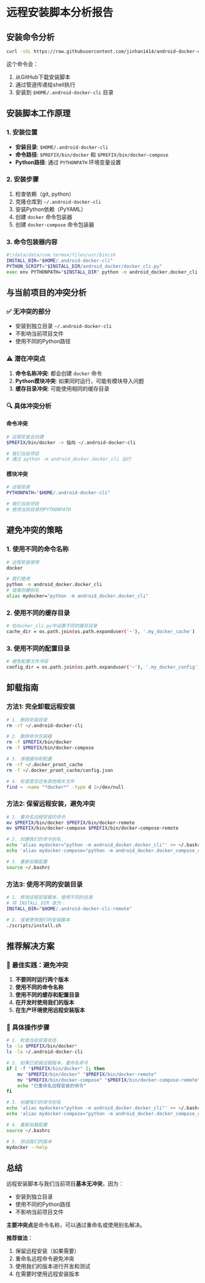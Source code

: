 # 远程安装脚本分析报告

## 安装命令分析

```bash
curl -sSL https://raw.githubusercontent.com/jinhan1414/android-docker-cli/main/scripts/install.sh | sh
```

这个命令会：
1. 从GitHub下载安装脚本
2. 通过管道传递给shell执行
3. 安装到 `$HOME/.android-docker-cli` 目录

## 安装脚本工作原理

### 1. 安装位置
- **安装目录**: `$HOME/.android-docker-cli`
- **命令路径**: `$PREFIX/bin/docker` 和 `$PREFIX/bin/docker-compose`
- **Python路径**: 通过 `PYTHONPATH` 环境变量设置

### 2. 安装步骤
1. 检查依赖（git, python）
2. 克隆仓库到 `~/.android-docker-cli`
3. 安装Python依赖（PyYAML）
4. 创建 `docker` 命令包装器
5. 创建 `docker-compose` 命令包装器

### 3. 命令包装器内容
```bash
#!/data/data/com.termux/files/usr/bin/sh
INSTALL_DIR="$HOME/.android-docker-cli"
PYTHON_SCRIPT="$INSTALL_DIR/android_docker/docker_cli.py"
exec env PYTHONPATH="$INSTALL_DIR" python -m android_docker.docker_cli "$@"
```

## 与当前项目的冲突分析

### ✅ **无冲突的部分**
- 安装到独立目录 `~/.android-docker-cli`
- 不影响当前项目文件
- 使用不同的Python路径

### ⚠️ **潜在冲突点**
1. **命令名称冲突**: 都会创建 `docker` 命令
2. **Python模块冲突**: 如果同时运行，可能有模块导入问题
3. **缓存目录冲突**: 可能使用相同的缓存目录

### 🔍 **具体冲突分析**

#### 命令冲突
```bash
# 远程安装会创建
$PREFIX/bin/docker -> 指向 ~/.android-docker-cli

# 我们当前项目
# 通过 python -m android_docker.docker_cli 运行
```

#### 模块冲突
```bash
# 远程安装
PYTHONPATH="$HOME/.android-docker-cli"

# 我们当前项目
# 使用当前目录的PYTHONPATH
```

## 避免冲突的策略

### 1. **使用不同的命令名称**
```bash
# 远程安装使用
docker

# 我们使用
python -m android_docker.docker_cli
# 或者创建别名
alias mydocker="python -m android_docker.docker_cli"
```

### 2. **使用不同的缓存目录**
```bash
# 在docker_cli.py中设置不同的缓存目录
cache_dir = os.path.join(os.path.expanduser('~'), '.my_docker_cache')
```

### 3. **使用不同的配置目录**
```bash
# 避免配置文件冲突
config_dir = os.path.join(os.path.expanduser('~'), '.my_docker_config')
```

## 卸载指南

### 方法1: 完全卸载远程安装
```bash
# 1. 删除安装目录
rm -rf ~/.android-docker-cli

# 2. 删除命令包装器
rm -f $PREFIX/bin/docker
rm -f $PREFIX/bin/docker-compose

# 3. 清理缓存和配置
rm -rf ~/.docker_proot_cache
rm -f ~/.docker_proot_cache/config.json

# 4. 检查是否还有其他相关文件
find ~ -name "*docker*" -type d 2>/dev/null
```

### 方法2: 保留远程安装，避免冲突
```bash
# 1. 重命名远程安装的命令
mv $PREFIX/bin/docker $PREFIX/bin/docker-remote
mv $PREFIX/bin/docker-compose $PREFIX/bin/docker-compose-remote

# 2. 创建我们的命令别名
echo 'alias mydocker="python -m android_docker.docker_cli"' >> ~/.bashrc
echo 'alias mydocker-compose="python -m android_docker.docker_compose_cli"' >> ~/.bashrc

# 3. 重新加载配置
source ~/.bashrc
```

### 方法3: 使用不同的安装目录
```bash
# 1. 修改远程安装脚本，使用不同的目录
# 将 INSTALL_DIR 改为：
INSTALL_DIR="$HOME/.android-docker-cli-remote"

# 2. 或者使用我们的安装脚本
./scripts/install.sh
```

## 推荐解决方案

### 🎯 **最佳实践：避免冲突**

1. **不要同时运行两个版本**
2. **使用不同的命令名称**
3. **使用不同的缓存和配置目录**
4. **在开发时使用我们的版本**
5. **在生产环境使用远程安装版本**

### 📝 **具体操作步骤**

```bash
# 1. 检查当前安装状态
ls -la $PREFIX/bin/docker*
ls -la ~/.android-docker-cli

# 2. 如果已安装远程版本，重命名命令
if [ -f "$PREFIX/bin/docker" ]; then
    mv "$PREFIX/bin/docker" "$PREFIX/bin/docker-remote"
    mv "$PREFIX/bin/docker-compose" "$PREFIX/bin/docker-compose-remote"
    echo "已重命名远程安装的命令"
fi

# 3. 创建我们的命令别名
echo 'alias mydocker="python -m android_docker.docker_cli"' >> ~/.bashrc
echo 'alias mydocker-compose="python -m android_docker.docker_compose_cli"' >> ~/.bashrc

# 4. 重新加载配置
source ~/.bashrc

# 5. 测试我们的版本
mydocker --help
```

## 总结

远程安装脚本与我们当前项目**基本无冲突**，因为：
- 安装到独立目录
- 使用不同的Python路径
- 不影响当前项目文件

**主要冲突点**是命令名称，可以通过重命名或使用别名解决。

**推荐做法**：
1. 保留远程安装（如果需要）
2. 重命名远程命令避免冲突
3. 使用我们的版本进行开发和测试
4. 在需要时使用远程安装版本
